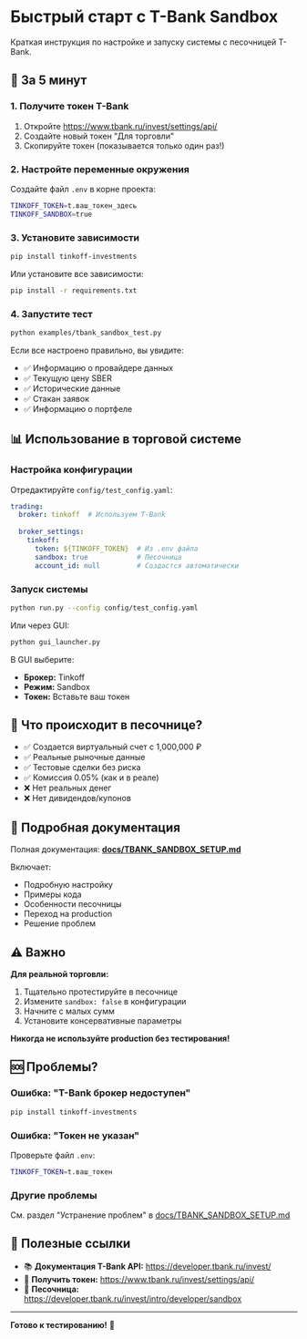 # Быстрый старт с T-Bank Sandbox

Краткая инструкция по настройке и запуску системы с песочницей T-Bank.

## 🚀 За 5 минут

### 1. Получите токен T-Bank

1. Откройте https://www.tbank.ru/invest/settings/api/
2. Создайте новый токен "Для торговли"
3. Скопируйте токен (показывается только один раз!)

### 2. Настройте переменные окружения

Создайте файл `.env` в корне проекта:

```bash
TINKOFF_TOKEN=t.ваш_токен_здесь
TINKOFF_SANDBOX=true
```

### 3. Установите зависимости

```bash
pip install tinkoff-investments
```

Или установите все зависимости:

```bash
pip install -r requirements.txt
```

### 4. Запустите тест

```bash
python examples/tbank_sandbox_test.py
```

Если все настроено правильно, вы увидите:
- ✅ Информацию о провайдере данных
- ✅ Текущую цену SBER
- ✅ Исторические данные
- ✅ Стакан заявок
- ✅ Информацию о портфеле

## 📊 Использование в торговой системе

### Настройка конфигурации

Отредактируйте `config/test_config.yaml`:

```yaml
trading:
  broker: tinkoff  # Используем T-Bank
  
  broker_settings:
    tinkoff:
      token: ${TINKOFF_TOKEN}  # Из .env файла
      sandbox: true            # Песочница
      account_id: null         # Создастся автоматически
```

### Запуск системы

```bash
python run.py --config config/test_config.yaml
```

Или через GUI:

```bash
python gui_launcher.py
```

В GUI выберите:
- **Брокер:** Tinkoff
- **Режим:** Sandbox
- **Токен:** Вставьте ваш токен

## 🧪 Что происходит в песочнице?

- ✅ Создается виртуальный счет с 1,000,000 ₽
- ✅ Реальные рыночные данные
- ✅ Тестовые сделки без риска
- ✅ Комиссия 0.05% (как и в реале)
- ❌ Нет реальных денег
- ❌ Нет дивидендов/купонов

## 📖 Подробная документация

Полная документация: **[docs/TBANK_SANDBOX_SETUP.md](docs/TBANK_SANDBOX_SETUP.md)**

Включает:
- Подробную настройку
- Примеры кода
- Особенности песочницы
- Переход на production
- Решение проблем

## ⚠️ Важно

**Для реальной торговли:**

1. Тщательно протестируйте в песочнице
2. Измените `sandbox: false` в конфигурации
3. Начните с малых сумм
4. Установите консервативные параметры

**Никогда не используйте production без тестирования!**

## 🆘 Проблемы?

### Ошибка: "T-Bank брокер недоступен"

```bash
pip install tinkoff-investments
```

### Ошибка: "Токен не указан"

Проверьте файл `.env`:
```bash
TINKOFF_TOKEN=t.ваш_токен
```

### Другие проблемы

См. раздел "Устранение проблем" в [docs/TBANK_SANDBOX_SETUP.md](docs/TBANK_SANDBOX_SETUP.md)

## 🔗 Полезные ссылки

- 📚 **Документация T-Bank API:** https://developer.tbank.ru/invest/
- 🔑 **Получить токен:** https://www.tbank.ru/invest/settings/api/
- 🧪 **Песочница:** https://developer.tbank.ru/invest/intro/developer/sandbox

---

**Готово к тестированию!** 🎉

